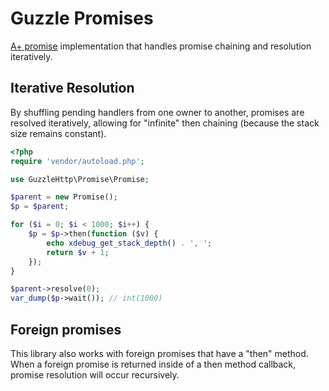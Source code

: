 # Guzzle Promises

[A+ promise](https://promisesaplus.com/) implementation that handles promise chaining and resolution
iteratively.

## Iterative Resolution

By shuffling pending handlers from one owner to another, promises are resolved
iteratively, allowing for "infinite" then chaining (because the stack size
remains constant).

```php
<?php
require 'vendor/autoload.php';

use GuzzleHttp\Promise\Promise;

$parent = new Promise();
$p = $parent;

for ($i = 0; $i < 1000; $i++) {
    $p = $p->then(function ($v) {
        echo xdebug_get_stack_depth() . ', ';
        return $v + 1;
    });
}

$parent->resolve(0);
var_dump($p->wait()); // int(1000)
```

## Foreign promises

This library also works with foreign promises that have a "then" method. When
a foreign promise is returned inside of a then method callback, promise
resolution will occur recursively.
